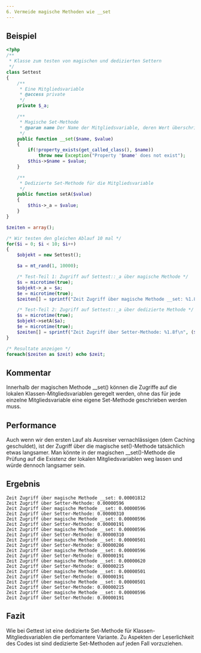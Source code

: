```yaml
---
6. Vermeide magische Methoden wie __set
---
```


Beispiel
--------
```php
<?php
/**
 * Klasse zum testen von magischen und dedizierten Settern
 */
class Settest
{
	/**
	 * Eine Mitgliedsvariable
	 * @access private
	 */
	private $_a;

	/**
	 * Magische Set-Methode
	 * @param name Der Name der Mitgliedsvariable, deren Wert überschrieben werden soll
	 */
	public function __set($name, $value)
	{
		if(!property_exists(get_called_class(), $name))
			throw new Exception("Property '$name' does not exist");
		$this->$name = $value;
	}

	/**
	 * Dedizierte Set-Methode für die Mitgliedsvariable
	 */
	public function setA($value)
	{
		$this->_a = $value;
	}
}

$zeiten = array();

/* Wir testen den gleichen Ablauf 10 mal */
for($i = 0; $i < 10; $i++)
{
	$objekt = new Settest();

	$a = mt_rand(1, 10000);

	/* Test-Teil 1: Zugriff auf Settest::_a über magische Methode */
	$s = microtime(true);
	$objekt->_a = $a;
	$e = microtime(true);
	$zeiten[] = sprintf("Zeit Zugriff über magische Methode __set: %1.8f\n", ($e-$s));

	/* Test-Teil 2: Zugriff auf Settest::_a über dedizierte Methode */
	$s = microtime(true);
	$objekt->setA($a);
	$e = microtime(true);
	$zeiten[] = sprintf("Zeit Zugriff über Setter-Methode: %1.8f\n", ($e-$s));
}

/* Resultate anzeigen */
foreach($zeiten as $zeit) echo $zeit;
```

Kommentar
---------

Innerhalb der magischen Methode __set() können die Zugriffe auf die lokalen Klassen-Mitgliedsvariablen geregelt werden, ohne das für jede einzelne Mitgliedsvariable eine eigene Set-Methode geschrieben werden muss.

Performance
-----------

Auch wenn wir den ersten Lauf als Ausreiser vernachlässigen (dem Caching geschuldet), ist der Zugriff über die magische set()-Methode tatsächlich etwas langsamer. Man könnte in der magischen __set()-Methode die Prüfung auf die Existenz der lokalen Mitgliedsvariablen weg lassen und würde dennoch langsamer sein.

Ergebnis
--------
	Zeit Zugriff über magische Methode __set: 0.00001812
	Zeit Zugriff über Setter-Methode: 0.00000596
	Zeit Zugriff über magische Methode __set: 0.00000596
	Zeit Zugriff über Setter-Methode: 0.00000310
	Zeit Zugriff über magische Methode __set: 0.00000596
	Zeit Zugriff über Setter-Methode: 0.00000191
	Zeit Zugriff über magische Methode __set: 0.00000596
	Zeit Zugriff über Setter-Methode: 0.00000310
	Zeit Zugriff über magische Methode __set: 0.00000501
	Zeit Zugriff über Setter-Methode: 0.00000286
	Zeit Zugriff über magische Methode __set: 0.00000596
	Zeit Zugriff über Setter-Methode: 0.00000191
	Zeit Zugriff über magische Methode __set: 0.00000620
	Zeit Zugriff über Setter-Methode: 0.00000215
	Zeit Zugriff über magische Methode __set: 0.00000501
	Zeit Zugriff über Setter-Methode: 0.00000191
	Zeit Zugriff über magische Methode __set: 0.00000501
	Zeit Zugriff über Setter-Methode: 0.00000215
	Zeit Zugriff über magische Methode __set: 0.00000596
	Zeit Zugriff über Setter-Methode: 0.00000191


Fazit
-----
Wie bei Gettest ist eine dedizierte Set-Methode für Klassen-Mitgliedsvariablen die perfomantere Variante. Zu Aspekten der Leserlichkeit des Codes ist sind dedizierte Set-Methoden auf jeden Fall vorzuziehen.